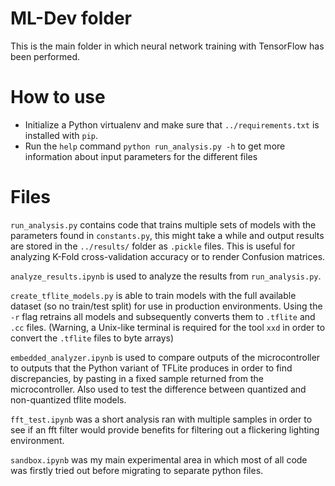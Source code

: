 # ML-Dev folder
This is the main folder in which neural network training with TensorFlow has been performed.

# How to use
- Initialize a Python virtualenv and make sure that `../requirements.txt` is installed with `pip`. 
- Run the `help` command `python run_analysis.py -h` to get more information about input parameters for the different files

# Files
`run_analysis.py` contains code that trains multiple sets of models with the parameters found in `constants.py`, 
this might take a while and output results are stored in the `../results/` folder as `.pickle` files. This is useful for
analyzing K-Fold cross-validation accuracy or to render Confusion matrices.

`analyze_results.ipynb` is used to analyze the results from `run_analysis.py`.

`create_tflite_models.py` is able to train models with the full available dataset (so no train/test split) for use in
production environments. Using the `-r` flag retrains all models and subsequently converts them to `.tflite` and `.cc`
files. (Warning, a Unix-like terminal is required for the tool `xxd` in order to convert the `.tflite` files to byte
arrays)

`embedded_analyzer.ipynb` is used to compare outputs of the microcontroller to outputs that the Python variant of TFLite
produces in order to find discrepancies, by pasting in a fixed sample returned from the microcontroller.
Also used to test the difference between quantized and non-quantized tflite models.

`fft_test.ipynb` was a short analysis ran with multiple samples in order to see if an fft filter would provide benefits for
filtering out a flickering lighting environment.

`sandbox.ipynb` was my main experimental area in which most of all code was firstly tried out before migrating to separate
python files.

